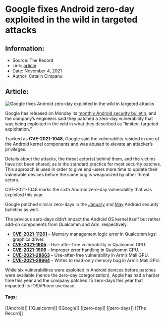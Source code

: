 # Google fixes Android zero-day exploited in the wild in targeted attacks
### 

## Information:
+ Source: The Record
+ Link: [article](https://therecord.media/google-fixes-android-zero-day-exploited-in-the-wild-in-targeted-attacks/)
+ Date: November 4, 2021
+ Author: Catalin Cimpanu


## Article:
![Google fixes Android zero-day exploited in the wild in targeted attacks](https://therecord.media/wp-content/uploads/2021/04/Android-apps.jpg)

Google has released on Monday its [monthly Android security bulletin](https://source.android.com/security/bulletin/2021-11-01), and the company’s engineers said they patched a zero-day vulnerability that was being exploited in the wild in what they described as “limited, targeted exploitation.”


Tracked as **CVE-2021-1048**, Google said the vulnerability resided in one of the Android kernel components and was abused to elevate an attacker’s privileges.


Details about the attacks, the threat actor(s) behind them, and the victims have not been shared, as is the standard practice for most security patches. This approach is used in order to give end-users more time to update their vulnerable devices before the same bug is weaponized by other threat actors.


CVE-2021-1048 marks the sixth Android zero-day vulnerability that was exploited this year.


Google patched similar zero-days in the [January](https://therecord.media/google-android-bug-detected-exploited-in-the-wild/) and [May](https://therecord.media/arm-and-qualcomm-zero-days-quietly-patched-in-this-months-android-security-updates/) Android security bulletins as well.


The previous zero-days didn’t impact the Android OS kernel itself but rather add-on components from Qualcomm and Arm, respectively.


* [**CVE-20**](https://source.android.com/security/bulletin/2021-01-01.html)**[2](https://source.android.com/security/bulletin/2021-01-01.html)**[**1-11261**](https://source.android.com/security/bulletin/2021-01-01.html) – Memory management logic error in Qualcomm kgsl graphics driver.
* [**CVE-**](https://source.android.com/security/bulletin/2021-05-01.html)**[2](https://source.android.com/security/bulletin/2021-05-01.html)**[**021-1905**](https://source.android.com/security/bulletin/2021-05-01.html) – Use-after-free vulnerability in Qualcomm GPU.
* [**CVE-2021-1906**](https://source.android.com/security/bulletin/2021-05-01.html) – Improper error handling in Qualcomm GPU.
* [**CVE-2021-28663**](https://source.android.com/security/bulletin/2021-05-01.html) – Use-after-free vulnerability in Arm’s Mali GPU.
* [**CVE-2021-28664**](https://source.android.com/security/bulletin/2021-05-01.html) – Writes to read-only memory bug in Arm’s Mali GPU.


While six vulnerabilities were exploited in Android devices before patches were available (hence the zero-day categorization), Apple has had a harder time this year and the company patched 15 zero-days this year that impacted its iOS/iPhone userbase.





#### Tags:
[[Android]] [[Qualcomm]] [[Google]] [[zero-day]] [[zero-days]] [[The Record]]

